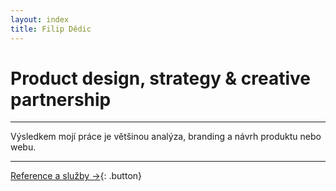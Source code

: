 ```yaml
---
layout: index
title: Filip Dědic
---
```

# Product design, strategy &&nbsp;creative partnership

***
Výsledkem mojí práce je většinou analýza, branding a&nbsp;návrh produktu nebo webu.

***

[Reference a služby →](/sluzby){: .button}
